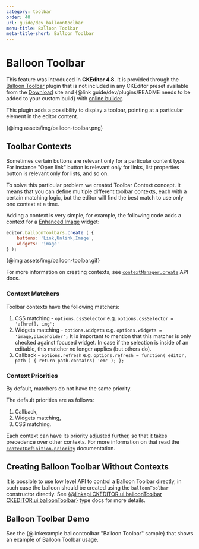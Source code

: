 ```yaml
---
category: toolbar
order: 40
url: guide/dev_balloontoolbar
menu-title: Balloon Toolbar
meta-title-short: Balloon Toolbar
---
```

<!--
Copyright (c) 2003-2018, CKSource - Frederico Knabben. All rights reserved.
For licensing, see LICENSE.md.
-->

# Balloon Toolbar

<info-box info=""> This feature was introduced in <strong>CKEditor 4.8</strong>. It is provided through the <a href="https://ckeditor.com/cke4/addon/balloontoolbar">Balloon Toolbar</a> plugin that is not included in any CKEditor preset available from the <a href="https://ckeditor.com/ckeditor-4/download/">Download</a> site and {@link guide/dev/plugins/README needs to be added to your custom build} with <a href="https://ckeditor.com/cke4/builder">online builder</a>.
</info-box>

This plugin adds a possibility to display a toolbar, pointing at a particular element in the editor content.

{@img assets/img/balloon-toolbar.png}

## Toolbar Contexts

Sometimes certain buttons are relevant only for a particular content type. For instance "Open link" button is relevant only for links, list properties button is relevant only for lists, and so on.

To solve this particular problem we created Toolbar Context concept. It means that you can define multiple different toolbar contexts, each with a certain matching logic, but the editor will find the best match to use only one context at a time.

Adding a context is very simple, for example, the following code adds a context for a <a href="https://ckeditor.com/cke4/addon/image2">Enhanced Image</a> widget:

```js
editor.balloonToolbars.create ( {
	buttons: 'Link,Unlink,Image',
	widgets: 'image'
} );
```

{@img assets/img/balloon-toolbar.gif}

For more information on creating contexts, see <a href="https://docs.ckeditor.com/ckeditor4/docs/#!/api/CKEDITOR.plugins.balloontoolbar.contextManager-method-create"><code>contextManager.create</code></a> API docs.

### Context Matchers

Toolbar contexts have the following matchers:

1. CSS matching - `options.cssSelector` e.g. `options.cssSelector = 'a[href], img';`
1. Widgets matching - `options.widgets` e.g. `options.widgets = 'image,placeholder';`
	It is important to mention that this matcher is only checked against focused widget. In case if the selection is inside of an editable, this matcher no longer applies (but others do).
1. Callback - `options.refresh` e.g. `options.refresh = function( editor, path ) { return path.contains( 'em' ); };`

### Context Priorities

By default, matchers do not have the same priority.

The default priorities are as follows:

1. Callback,
1. Widgets matching,
1. CSS matching.

<info-box hint=""> Each context can have its priority adjusted further, so that it takes precedence over other contexts. For more information on that read the <a href="https://docs.ckeditor.com/ckeditor4/docs/#!/api/CKEDITOR.plugins.balloontoolbar.contextDefinition-property-priority"><code>contextDefinition.priority</code></a> documentation.
</info-box>

## Creating Balloon Toolbar Without Contexts

It is possible to use low level API to control a Balloon Toolbar directly, in such case the balloon should be created using the <code>balloonToolbar</code> constructor directly. See [{@linkapi CKEDITOR.ui.balloonToolbar CKEDITOR.ui.balloonToolbar}](https://docs.ckeditor.com/ckeditor4/docs/#!/api/CKEDITOR.ui.balloonToolbar) type docs for more details.

## Balloon Toolbar Demo

See the {@linkexample balloontoolbar "Balloon Toolbar" sample} that shows an example of Balloon Toolbar usage.
